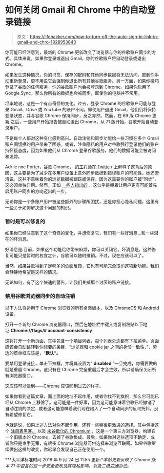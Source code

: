 # 如何关闭 Gmail 和 Chrome 中的自动登录链接

> 原文：<https://lifehacker.com/how-to-turn-off-the-auto-sign-in-link-in-gmail-and-chro-1828953840>

你可能已经注意到，最新的 Chrome 更新改变了浏览器与你的谷歌账户同步的方式。具体来说，如果你登录或退出 Gmail，你的谷歌账户将自动登录或退出 Chrome。



如果发生这种情况，你的书签、保存的密码和其他同步数据将无法访问，直到你手动重新登录，更不用说它会强制你退出所有其他谷歌服务。另一方面，如果你碰巧登录了谷歌的任何服务，你的谷歌账户也会被登录到 Chrome。如果你启用了 Google Sync，那么你所有的数据也会被同步，即使你的电脑并不常用。

坦率地说，这是一个有点奇怪的变化。过去，登录 Chrome 的谷歌账户可能与登录 Gmail、Drive 或 YouTube 的账户不同。即使用户退出 Gmail，他们仍将保持登录状态，并与谷歌 Chrome 保持同步，反之亦然。然而，在 69 版 Chrome 更新 之后，一些用户开始报告被自动退出 Chrome，从 71 版开始，谷歌开始自动登录用户。

不是每个人都对这种变化感到高兴。自动注销和同步功能给一些习惯在多个 Gmail 账户间切换的用户带来了困惑。或者，注重隐私的用户对谷歌强行登录他们的账户持怀疑态度，因为如果他们从 Chrome 登录谷歌服务，他们的数据可能会被访问和追踪。

Adr ie nne Porter，谷歌 Chrome， [的工程师在 Twitte](https://twitter.com/__apf__/status/1044109217903198210) r 上解释了这背后的原因，这主要是为了减少在多用户设备上意外同步数据到错误账户的可能性。她还澄清说，这并不意味着你的浏览数据被跟踪或保存，因为这需要你的账户被“同步”，这必须单独启用。然而，正如 [一些人指出的](https://blog.cryptographyengineering.com/2018/09/23/why-im-leaving-chrome/) ，这似乎是朝着让用户更有可能首先启用账户同步的方向迈出的一步。

无论你是一个多账户用户被这些额外的步骤所困扰，还是你担心隐私问题，这里有一些关于如何解决这个问题的知识。

### 暂时是可以修复的

如果你已经注意到了这个奇怪的变化，并想修复它，我们有一些好消息...和一些潜在的坏消息。

好消息是:目前，如果这个功能给你带来麻烦，你可以关闭它。坏消息是，这种修复可能只是暂时的权宜之计，谷歌可以随时撤销。不过，现在应该可以了。

当然，如果谷歌得到了足够多的负面反馈，它也有可能完全取消这项新功能。我们会静静地希望是这样的情况。

无论如何，有了这个快速的警告，让我们关掉那个讨厌的账户链接。

### 禁用谷歌浏览器同步的自动注销

以下方法将适用于 Chrome 浏览器的所有桌面版本，以及 ChromeOS 和 Android 设备。

打开一个新的 Chrome 浏览器窗口，然后在地址栏中键入或复制粘贴以下地址:**Chrome://flags/# account-consistency**

这将打开一个新页面，其中包含一个项目列表，每个列表旁边都有下拉菜单。页面应该会自动跳转到你想要的条目，“浏览器和 cookie jar 之间的身份一致性，”，旁边的菜单框应该是，“**默认”。**

要禁用登录链接，单击下拉框，并将其设置为“ **disabled** ”一旦完成，你需要做的就是重启 Chrome。这只有在 Chrome 完全重启后才会生效，所以请确保关闭所有浏览器窗口。

这应该可以做到——Chrome 应该回到过去的样子。

如果你看到这篇文章，而上面的地址不起作用，或者你找不到旗帜，那么它可能已经从 Chrome 上移除了。这可能是一件好事，因为这可能意味着谷歌已经撤销了自动注销的决定...或者这可能意味着我们现在陷入了一个自动同步的反乌托邦，没有希望修复它。

也就是说，如果上述方法对你不起作用，还有一些稍微更激进的选择。其中包括这个 [注册表黑客、](https://techdows.com/2018/09/stop-chrome-from-signing-into-browser-when-you-sign-into-google-service.html) 以及 [未谷歌化的 Chromium](https://github.com/Eloston/ungoogled-chromium) ，这是一个第三方浏览器，构建自一个旧版本的 Chrome，去掉了谷歌集成。最后，如果你对这些选项不确定，或者你只是束手无策，有很多 Chrome 浏览器可供选择来浏览互联网。如果谷歌继续做出这样的改变，你迟早会发现自己正在使用一个。

***太平洋标准时间 2018 年 9 月 24 日 11:55 更新:**本帖更新反映了 Chrome 版本 71 中包含的进一步安全更改及其隐私影响，以及二级变通办法。*